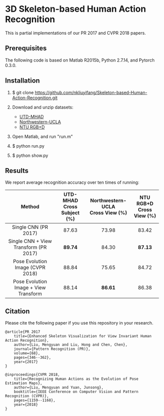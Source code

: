 # 3D Skeleton-based Human Action Recognition
This is partial implementations of our PR 2017 and CVPR 2018 papers.

## Prerequisites
The following code is based on Matlab R2015b, Python 2.7.14, and Pytorch 0.3.0.

## Installation
1. $ git clone https://github.com/nkliuyifang/Skeleton-based-Human-Action-Recognition.git

2. Download and unzip datasets: 
    * [UTD-MHAD](https://pan.baidu.com/s/1hc3AYngGxCXk49ihW-EbuA)
    * [Northwestern-UCLA](https://pan.baidu.com/s/1f7hWElp3_u5Wen8qVGfB8Q)
    * [NTU RGB+D](https://pan.baidu.com/s/1lJ1-kfrvfk-XZiqO-4cmlQ)

3. Open Matlab, and run "run.m"

4. $ python run.py

5. $ python show.py

## Results
We report average recognition accuracy over ten times of running:

| Method | UTD-MHAD<br>Cross Subject (%)|Northwestern-UCLA<br>Cross View (%) |NTU RGB+D<br>Cross View (%) |
| :------: | :------: | :------: | :------: |
Single CNN (PR 2017)                      | 87.63     | 73.98      | 83.42
Single CNN + View Transform (PR 2017)     | **89.74** | 84.30      | **87.13**
Pose Evolution Image (CVPR 2018)          | 88.84     | 75.65      | 84.72
Pose Evolution Image + View Transform     | 88.14     | **86.61**  | 86.38

## Citation
Please cite the following paper if you use this repository in your research.
```
@article{PR 2017
    title={Enhanced Skeleton Visualization for View Invariant Human Action Recognition},
    author={Liu, Mengyuan and Liu, Hong and Chen, Chen},
    journal={Pattern Recognition (PR)},
    volume={68},
    pages={346--362},
    year={2017}
}

@inproceedings{CVPR 2018,
    title={Recognizing Human Actions as the Evolution of Pose Estimation Maps},
    author={Liu, Mengyuan and Yuan, Junsong},
    booktitle={IEEE Conference on Computer Vision and Pattern Recognition (CVPR)},
    pages={1159--1168},
    year={2018}
}
